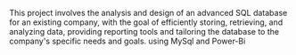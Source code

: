 This project involves the analysis and design of an advanced SQL database for an existing company, with the goal of efficiently storing, retrieving,
and analyzing data, providing reporting tools and tailoring the database to the company's specific needs and goals.
using MySql and Power-Bi
